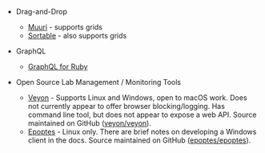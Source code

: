 * Drag-and-Drop
  - [Muuri](https://haltu.github.io/muuri) - supports grids
  - [Sortable](https://sortablejs.github.io/Sortable) - also supports grids

* GraphQL
  - [GraphQL for Ruby](https://graphql-ruby.org)

* Open Source Lab Management / Monitoring Tools
  - [Veyon](https://veyon.io) - Supports Linux and Windows, open to macOS work. Does not currently appear to offer browser blocking/logging. Has command line tool, but does not appear to expose a web API. Source maintained on GitHub ([veyon/veyon](https://github.com/veyon/veyon)).
  - [Epoptes](https://epoptes.org) - Linux only. There are brief notes on developing a Windows client in the docs. Source maintained on GitHub ([epoptes/epoptes](https://github.com/epoptes/epoptes)).
